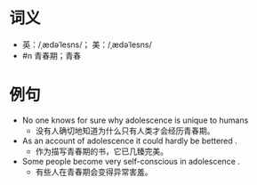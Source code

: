 # 词义
- 英：/ˌædəˈlesns/； 美：/ˌædəˈlesns/
- #n 青春期；青春
# 例句
- No one knows for sure why adolescence is unique to humans
	- 没有人确切地知道为什么只有人类才会经历青春期。
- As an account of adolescence it could hardly be bettered .
	- 作为描写青春期的书，它已几臻完美。
- Some people become very self-conscious in adolescence .
	- 有些人在青春期会变得异常害羞。
